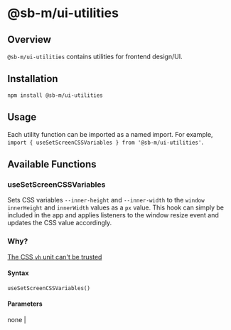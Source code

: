 # @sb-m/ui-utilities

## Overview
`@sb-m/ui-utilities` contains utilities for frontend design/UI.

## Installation
`npm install @sb-m/ui-utilities`

## Usage
Each utility function can be imported as a named import. For example,
`import { useSetScreenCSSVariables } from '@sb-m/ui-utilities'`.

## Available Functions
### useSetScreenCSSVariables
Sets CSS variables `--inner-height` and `--inner-width` to the `window` `innerHeight` and
`innerWidth` values as a `px` value. This hook can simply be included in the app and applies
listeners to the window resize event and updates the CSS value accordingly.

### Why?
[The CSS `vh` unit can't be trusted](https://stackoverflow.com/questions/37112218/css3-100vh-not-constant-in-mobile-browser)

#### Syntax
`useSetScreenCSSVariables()`

#### Parameters
none                                                                                                                             |
